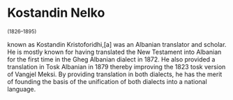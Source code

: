 # Kostandin Nelko 
<sup>(1826–1895)</sup>

known as Kostandin Kristoforidhi,[a] was an Albanian translator and scholar. He is mostly known for having translated the New Testament into Albanian for the first time in the Gheg Albanian dialect in 1872. He also provided a translation in Tosk Albanian in 1879 thereby improving the 1823 tosk version of Vangjel Meksi. By providing translation in both dialects, he has the merit of founding the basis of the unification of both dialects into a national language.